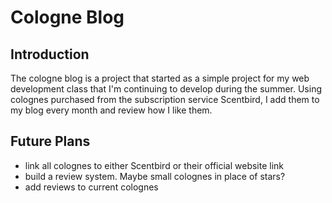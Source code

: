 <h1>Cologne Blog</h1>
<h2>Introduction</h2>
The cologne blog is a project that started as a simple project for my web development class that I'm continuing to develop during the summer.
Using colognes purchased from the subscription service <a href"https://www.scentbird.com/">Scentbird,</a> I add them to my blog every month and review how I like them.
<h2>Future Plans</h2>
<ul>
  <li>link all colognes to either Scentbird or their official website link</li>
  <li>build a review system. Maybe small colognes in place of stars?</li>
  <li>add reviews to current colognes</li>
</ul>
